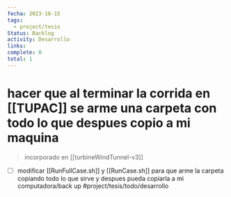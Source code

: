 ```yaml
---
fecha: 2023-10-15
tags:
  - project/tesis
Status: Backlog
activity: Desarrollo
links: 
complete: 0
total: 1
---
```


# hacer que al terminar la corrida en [[TUPAC]] se arme una carpeta con todo lo que despues copio a mi maquina
> incorporado en [[turbineWindTunnel-v3]]
- [ ] modificar [[RunFullCase.sh]] y [[RunCase.sh]] para que arme la carpeta copiando todo lo que sirve y despues pueda copiarla a mi computadora/back up #project/tesis/todo/desarrollo
